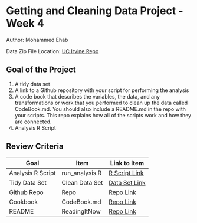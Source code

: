 # Getting and Cleaning Data Project - Week 4
Author: Mohammed Ehab <br />

Data Zip File Location: [UC Irvine Repo](https://d396qusza40orc.cloudfront.net/getdata%2Fprojectfiles%2FUCI%20HAR%20Dataset.zip "Clicking will download the data")

## Goal of the Project
1. A tidy data set 
2. A link to a Github repository with your script for performing the analysis 
3. A code book that describes the variables, the data, and any transformations or work that you performed to clean up the data called CodeBook.md. You should also include a README.md in the repo with your scripts. This repo explains how all of the scripts work and how they are connected.
4. Analysis R Script

## Review Criteria

Goal | Item | Link to Item
--- | --- | ---
Analysis R Script |  run_analysis.R |  [R Script Link](https://github.com/ehab-nt/Week4/run_analysis.R "run_analysis.R")
Tidy Data Set |  Clean Data Set |  [Data Set Link](https://github.com/ehab-nt/Week4/tidyData.txt "tidyData.txt")
Github Repo | Repo |  [Repo Link](https://github.com/ehab-nt/Week4 "Click to go to Repo")
Cookbook | CodeBook.md |  [Repo Link](https://github.com/ehab-nt/Week4/codebook.md "CodeBook.md")
README | ReadingItNow |  [Repo Link](https://github.com/ehab-nt/Week4/README.md "README.md")
